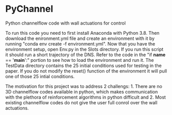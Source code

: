 # PyChannel
Python channelflow code with wall actuations for control

To run this code you need to first install Anaconda with Python 3.8. Then download the enironment.yml file and create an environment with it by running "conda env create -f environment.yml". Now that you have the environment setup, open Env.py in the Slots directory. If you run this script it should run a short trajectory of the DNS. Refer to the code in the "if __name__ == '__main__':" portion to see how to load the environment and run it. The TestData directory contains the 25 initial conditions used for testing in the paper. If you do not modify the reset() function of the environment it will pull one of those 25 intial conditions.

The motivation for this project was to address 2 challengs: 1. There are no 3D channelflow codes available in python, which makes communication with the plethora of reinforcement algorithms in python difficult and 2. Most existing channelflow codes do not give the user full conrol over the wall actuations.
